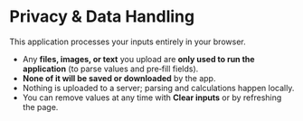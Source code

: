 # Privacy & Data Handling

This application processes your inputs entirely in your browser.

- Any **files, images, or text** you upload are **only used to run the application** (to parse values and pre‑fill fields).
- **None of it will be saved or downloaded** by the app.
- Nothing is uploaded to a server; parsing and calculations happen locally.
- You can remove values at any time with **Clear inputs** or by refreshing the page.